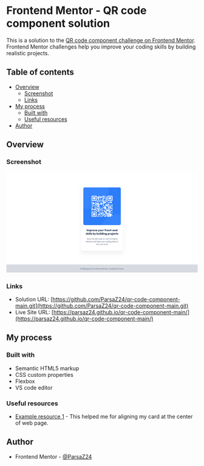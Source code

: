 # Frontend Mentor - QR code component solution

This is a solution to the [QR code component challenge on Frontend Mentor](https://www.frontendmentor.io/challenges/qr-code-component-iux_sIO_H). Frontend Mentor challenges help you improve your coding skills by building realistic projects.

## Table of contents

- [Overview](#overview)
  - [Screenshot](#screenshot)
  - [Links](#links)
- [My process](#my-process)
  - [Built with](#built-with)
  - [Useful resources](#useful-resources)
- [Author](#author)

## Overview

### Screenshot

![](./Screenshot%202025-10-04%20at%2016-35-27%20Frontend%20Mentor%20QR%20code%20component.png)

### Links

- Solution URL: [https://github.com/ParsaZ24/qr-code-component-main.git](https://github.com/ParsaZ24/qr-code-component-main.git)
- Live Site URL: [https://parsaz24.github.io/qr-code-component-main/](https://parsaz24.github.io/qr-code-component-main/)

## My process

### Built with

- Semantic HTML5 markup
- CSS custom properties
- Flexbox
- VS code editor

### Useful resources

- [Example resource 1](https://blog.hubspot.com/website/center-div-css#how-to-center-a-div-in-css) - This helped me for aligning my card at the center of web page.

## Author

- Frontend Mentor - [@ParsaZ24](https://www.frontendmentor.io/profile/ParsaZ24)

